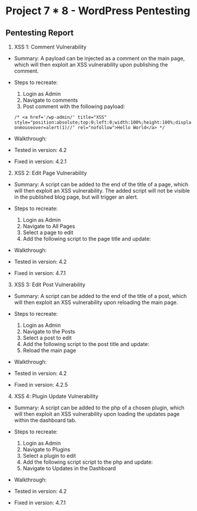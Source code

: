 # Project 7 * 8 - WordPress Pentesting

## Pentesting Report

1. XSS 1: Comment Vulnerability
  - Summary: A payload can be injected as a comment on the main page, which will then exploit an XSS vulnerability upon publishing the comment.
  - Steps to recreate:
      1. Login as Admin
      2. Navigate to comments
      3. Post comment with the following payload: 
      ```
      /* <a href='/wp-admin/' title="XSS" style="position:absolute;top:0;left:0;width:100%;height:100%;display:block;" onmouseover=alert(1)//‘ rel="nofollow">Hello World</a> */
      ```

  - Walkthrough:
  - Tested in version: 4.2
  - Fixed in version: 4.2.1
  
2. XSS 2: Edit Page Vulnerability
  - Summary: A script can be added to the end of the title of a page, which will then exploit an XSS vulnerability. The added script will not be visible in the published blog page, but will trigger an alert.
  - Steps to recreate:
      1. Login as Admin
      2. Navigate to All Pages
      3. Select a page to edit
      4. Add the following script to the page title and update: <script>alert(1)</script>

  - Walkthrough:
  - Tested in version: 4.2
  - Fixed in version: 4.7.1
  
3. XSS 3: Edit Post Vulnerability
  - Summary: A script can be added to the end of the title of a post, which will then exploit an XSS vulnerability upon reloading the main page.
  - Steps to recreate:
      1. Login as Admin
      2. Navigate to the Posts
      3. Select a post to edit
      4. Add the following script to the post title and update: <script>alert(1)</script>  
      5. Reload the main page
      
  - Walkthrough:
  - Tested in version: 4.2
  - Fixed in version: 4.2.5
  
4. XSS 4: Plugin Update Vulnerability 
  - Summary: A script can be added to the php of a chosen plugin, which will then exploit an XSS vulnerability upon loading the updates page within the dashboard tab. 
  - Steps to recreate:
      1. Login as Admin
      2. Navigate to Plugins
      3. Select a plugin to edit
      4. Add the following script script to the php and update: <script>alert(1)</script>  
      5. Navigate to Updates in the Dashboard

  - Walkthrough: 
  - Tested in version: 4.2
  - Fixed in version: 4.7.1
